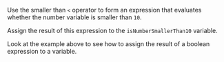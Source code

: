 Use the smaller than `<` operator to form an expression that evaluates whether the number variable is smaller than `10`.

Assign the result of this expression to the `isNumberSmallerThan10` variable.

Look at the example above to see how to assign the result of a boolean expression to a variable.
